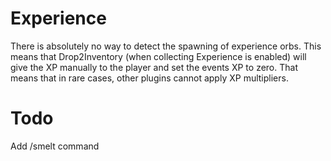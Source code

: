 # Experience
There is absolutely no way to detect the spawning of experience orbs. This means that Drop2Inventory (when collecting Experience is enabled) will give the XP manually to the player and set the events XP to zero. That means that in rare cases, other plugins cannot apply XP multipliers.

# Todo
Add /smelt command